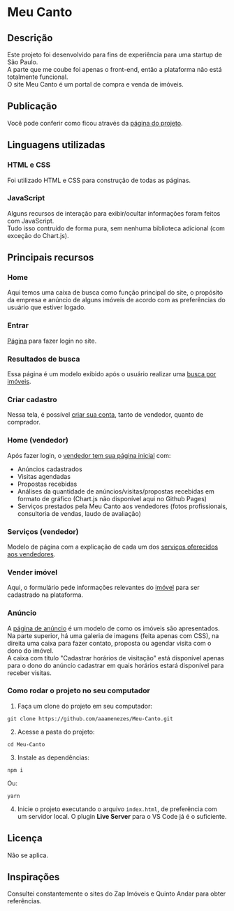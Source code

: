 # Meu Canto

## Descrição

Este projeto foi desenvolvido para fins de experiência para uma startup de São Paulo.  
A parte que me coube foi apenas o front-end, então a plataforma não está totalmente funcional.  
O site Meu Canto é um portal de compra e venda de imóveis.

## Publicação

Você pode conferir como ficou através da [página do projeto](https://aaamenezes.github.io/Meu-Canto/).

## Linguagens utilizadas

### HTML e CSS

Foi utilizado HTML e CSS para construção de todas as páginas.  

### JavaScript

Alguns recursos de interação para exibir/ocultar informações foram feitos com JavaScript.  
Tudo isso contruído de forma pura, sem nenhuma biblioteca adicional (com exceção do Chart.js).

## Principais recursos

### Home

Aqui temos uma caixa de busca como função principal do site, o propósito da empresa e anúncio de alguns imóveis de acordo com as preferências do usuário que estiver logado.

### Entrar

[Página](https://aaamenezes.github.io/Meu-Canto/entrar.html) para fazer login no site.

### Resultados de busca

Essa página é um modelo exibido após o usuário realizar uma [busca por imóveis](https://aaamenezes.github.io/Meu-Canto/resultados.html).

### Criar cadastro

Nessa tela, é possível [criar sua conta](https://aaamenezes.github.io/Meu-Canto/cadastro.html), tanto de vendedor, quanto de comprador.

### Home (vendedor)

Após fazer login, o [vendedor tem sua página inicial](https://aaamenezes.github.io/Meu-Canto/home-vendedor.html) com:

- Anúncios cadastrados
- Visitas agendadas
- Propostas recebidas
- Análises da quantidade de anúncios/visitas/propostas recebidas em formato de gráfico (Chart.js não disponível aqui no Github Pages)
- Serviços prestados pela Meu Canto aos vendedores (fotos profissionais, consultoria de vendas, laudo de avaliação)

### Serviços (vendedor)

Modelo de página com a explicação de cada um dos [serviços oferecidos aos vendedores](https://aaamenezes.github.io/Meu-Canto/servico.html).

### Vender imóvel

Aqui, o formulário pede informações relevantes do [imóvel](https://aaamenezes.github.io/Meu-Canto/cadastrar-imovel.html) para ser cadastrado na plataforma.

### Anúncio

A [página de anúncio](https://aaamenezes.github.io/Meu-Canto/anuncio.html) é um modelo de como os imóveis são apresentados.  
Na parte superior, há uma galeria de imagens (feita apenas com CSS), na direita uma caixa para fazer contato, proposta ou agendar visita com o dono do imóvel.  
A caixa com título "Cadastrar horários de visitação" está disponível apenas para o dono do anúncio cadastrar em quais horários estará disponível para receber visitas.

### Como rodar o projeto no seu computador

1. Faça um clone do projeto em seu computador:

```
git clone https://github.com/aaamenezes/Meu-Canto.git
```

2. Acesse a pasta do projeto:

```
cd Meu-Canto
```

3. Instale as dependências:

```
npm i
```

Ou:

```
yarn
```

4. Inicie o projeto executando o arquivo `index.html`, de preferência com um servidor local. O plugin **Live Server** para o VS Code já é o suficiente.

## Licença

Não se aplica.

## Inspirações

Consultei constantemente o sites do Zap Imóveis e Quinto Andar para obter referências.
